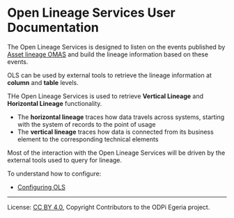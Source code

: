 <!-- SPDX-License-Identifier: CC-BY-4.0 -->
<!-- Copyright Contributors to the ODPi Egeria project. -->

# Open Lineage Services User Documentation

The Open Lineage Services is designed to listen on the events published by [Asset lineage OMAS](../../../../access-services/asset-lineage) 
and build the lineage information based on these events.

OLS can be used by external tools to retrieve the lineage information at **column** and **table** levels.

THe Open Lineage Services is used to retrieve **Vertical Lineage** and **Horizontal Lineage** functionality. 
- The **horizontal lineage** traces how data travels across systems, starting with the system of records to the point of usage
- The **vertical lineage** traces how data is connected from its business element to the corresponding technical elements

Most of the interaction with the Open Lineage Services will be driven by the external tools used to query for lineage.


To understand how to configure:

* [Configuring OLS](../configuration/README.md)

----
License: [CC BY 4.0](https://creativecommons.org/licenses/by/4.0/),
Copyright Contributors to the ODPi Egeria project.